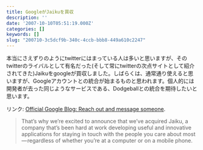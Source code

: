 ```yaml
---
title: GoogleがJaikuを買収
description: ''
date: '2007-10-10T05:51:19.000Z'
categories: []
keywords: []
slug: "200710-3c5dcf9b-340c-4ccb-bbb8-449a610c2247"
---
```

本当にさえずりのようにtwitterにはまっている人は多いと思いますが、そのtwitterのライバルとして有名だった(そして常にtwitterの次点サイトとして紹介されてきた)Jaikuをgoogleが買収しました。しばらくは、通常通り使えると思いますが、Googleアカウントとの統合が始まるものと思われます。個人的には開発者が去った同じようなサービスである、Dodgeballとの統合を期待したいと思います。

リンク: [Official Google Blog: Reach out and message someone](http://googleblog.blogspot.com/2007/10/reach-out-and-message-someone.html "Official Google Blog: Reach out and message someone").

> That’s why we’re excited to announce that we’ve acquired Jaiku, a company that’s been hard at work developing useful and innovative applications for staying in touch with the people you care about most — regardless of whether you’re at a computer or on a mobile phone.